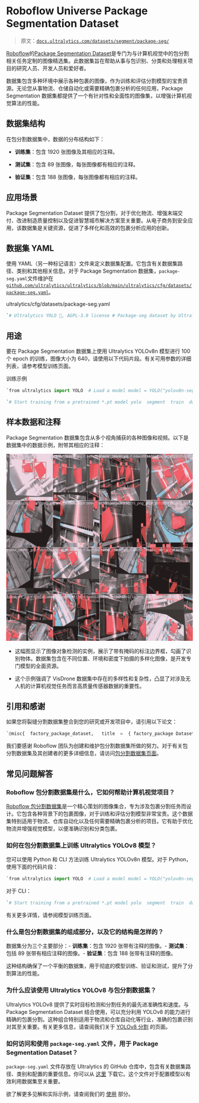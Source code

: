 # Roboflow Universe Package Segmentation Dataset

> 原文：[`docs.ultralytics.com/datasets/segment/package-seg/`](https://docs.ultralytics.com/datasets/segment/package-seg/)

[Roboflow](https://roboflow.com/?ref=ultralytics)的[Package Segmentation Dataset](https://universe.roboflow.com/factorypackage/factory_package)是专门为与计算机视觉中的包分割相关任务定制的图像精选集。此数据集旨在帮助从事与包识别、分类和处理相关项目的研究人员、开发人员和爱好者。

数据集包含多种环境中展示各种包裹的图像，作为训练和评估分割模型的宝贵资源。无论您从事物流、仓储自动化或需要精确包裹分析的任何应用，Package Segmentation 数据集都提供了一个有针对性和全面性的图像集，以增强计算机视觉算法的性能。

## 数据集结构

在包分割数据集中，数据的分布结构如下：

+   **训练集**：包含 1920 张图像及其相应的注释。

+   **测试集**：包含 89 张图像，每张图像都有相应的注释。

+   **验证集**：包含 188 张图像，每张图像都有相应的注释。

## 应用场景

Package Segmentation Dataset 提供了包分割，对于优化物流、增强末端交付、改进制造质量控制以及促进智慧城市解决方案至关重要。从电子商务到安全应用，该数据集是关键资源，促进了多样化和高效的包裹分析应用的创新。

## 数据集 YAML

使用 YAML（另一种标记语言）文件来定义数据集配置。它包含有关数据集路径、类别和其他相关信息。对于 Package Segmentation 数据集，`package-seg.yaml`文件维护在[`github.com/ultralytics/ultralytics/blob/main/ultralytics/cfg/datasets/package-seg.yaml`](https://github.com/ultralytics/ultralytics/blob/main/ultralytics/cfg/datasets/package-seg.yaml)。

ultralytics/cfg/datasets/package-seg.yaml

```py
`# Ultralytics YOLO 🚀, AGPL-3.0 license # Package-seg dataset by Ultralytics # Documentation: https://docs.ultralytics.com/datasets/segment/package-seg/ # Example usage: yolo train data=package-seg.yaml # parent # ├── ultralytics # └── datasets #     └── package-seg  ← downloads here (102 MB)  # Train/val/test sets as 1) dir: path/to/imgs, 2) file: path/to/imgs.txt, or 3) list: [path/to/imgs1, path/to/imgs2, ..] path:  ../datasets/package-seg  # dataset root dir train:  images/train  # train images (relative to 'path') 1920 images val:  images/val  # val images (relative to 'path') 89 images test:  test/images  # test images (relative to 'path') 188 images  # Classes names:   0:  package  # Download script/URL (optional) download:  https://github.com/ultralytics/assets/releases/download/v0.0.0/package-seg.zip` 
```

## 用途

要在 Package Segmentation 数据集上使用 Ultralytics YOLOv8n 模型进行 100 个 epoch 的训练，图像大小为 640，请使用以下代码片段。有关可用参数的详细列表，请参考模型训练页面。

训练示例

```py
`from ultralytics import YOLO  # Load a model model = YOLO("yolov8n-seg.pt")  # load a pretrained model (recommended for training)  # Train the model results = model.train(data="package-seg.yaml", epochs=100, imgsz=640)` 
```

```py
`# Start training from a pretrained *.pt model yolo  segment  train  data=package-seg.yaml  model=yolov8n-seg.pt  epochs=100  imgsz=640` 
```

## 样本数据和注释

Package Segmentation 数据集包含从多个视角捕获的各种图像和视频。以下是数据集中的数据示例，附带其相应的注释：

![数据集示例图像](img/7e9257a5961cec09f5168529ebd47ad2.png)

+   这幅图显示了图像对象检测的实例，展示了带有掩码的标注边界框，勾画了识别物体。数据集包含在不同位置、环境和密度下拍摄的多样化图像，是开发专门模型的全面资源。

+   这个示例强调了 VisDrone 数据集中存在的多样性和复杂性，凸显了对涉及无人机的计算机视觉任务而言高质量传感器数据的重要性。

## 引用和感谢

如果您将裂缝分割数据集整合到您的研究或开发项目中，请引用以下论文：

```py
`@misc{  factory_package_dataset,   title  =  { factory_package Dataset },   type  =  { Open Source Dataset },   author  =  { factorypackage },   howpublished  =  { \url{ https://universe.roboflow.com/factorypackage/factory_package } },   url  =  { https://universe.roboflow.com/factorypackage/factory_package },   journal  =  { Roboflow Universe },   publisher  =  { Roboflow },   year  =  { 2024 },   month  =  { jan },   note  =  { visited on 2024-01-24 }, }` 
```

我们要感谢 Roboflow 团队为创建和维护包分割数据集所做的努力。对于有关包分割数据集及其创建者的更多详细信息，请访问[包分割数据集页面](https://universe.roboflow.com/factorypackage/factory_package)。

## 常见问题解答

### Roboflow 包分割数据集是什么，它如何帮助计算机视觉项目？

[Roboflow 包分割数据集](https://universe.roboflow.com/factorypackage/factory_package)是一个精心策划的图像集合，专为涉及包裹分割任务而设计。它包含各种背景下的包裹图像，对于训练和评估分割模型非常宝贵。这个数据集特别适用于物流、仓库自动化以及任何需要精确包裹分析的项目。它有助于优化物流并增强视觉模型，以便准确识别和分类包裹。

### 如何在包分割数据集上训练 Ultralytics YOLOv8 模型？

您可以使用 Python 和 CLI 方法训练 Ultralytics YOLOv8n 模型。对于 Python，使用下面的代码片段：

```py
`from ultralytics import YOLO  # Load a model model = YOLO("yolov8n-seg.pt")  # load a pretrained model  # Train the model results = model.train(data="package-seg.yaml", epochs=100, imgsz=640)` 
```

对于 CLI：

```py
`# Start training from a pretrained *.pt model yolo  segment  train  data=package-seg.yaml  model=yolov8n-seg.pt  epochs=100  imgsz=640` 
```

有关更多详情，请参阅模型训练页面。

### 什么是包分割数据集的组成部分，以及它的结构是怎样的？

数据集分为三个主要部分：- **训练集**：包含 1920 张带有注释的图像。- **测试集**：包括 89 张带有相应注释的图像。- **验证集**：包含 188 张带有注释的图像。

这种结构确保了一个平衡的数据集，用于彻底的模型训练、验证和测试，提升了分割算法的性能。

### 为什么应该使用 Ultralytics YOLOv8 与包分割数据集？

Ultralytics YOLOv8 提供了实时目标检测和分割任务的最先进准确性和速度。与 Package Segmentation Dataset 结合使用，可以充分利用 YOLOv8 的能力进行精确的包裹分割。这种组合特别适用于物流和仓库自动化等行业，准确的包裹识别对其至关重要。有关更多信息，请查阅我们关于 [YOLOv8 分割](https://docs.ultralytics.com/models/yolov8) 的页面。

### 如何访问和使用 `package-seg.yaml` 文件，用于 Package Segmentation Dataset？

`package-seg.yaml` 文件存放在 Ultralytics 的 GitHub 仓库中，包含有关数据集路径、类别和配置的重要信息。你可以从 [这里](https://github.com/ultralytics/ultralytics/blob/main/ultralytics/cfg/datasets/package-seg.yaml) 下载它。这个文件对于配置模型以有效利用数据集至关重要。

欲了解更多见解和实际示例，请查阅我们的 [使用](https://docs.ultralytics.com/usage/python/) 部分。
